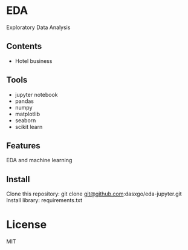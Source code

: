 # **EDA**
Exploratory Data Analysis

## **Contents**

- Hotel business 

## **Tools**

- jupyter notebook 
- pandas 
- numpy
- matplotlib
- seaborn 
- scikit learn

## **Features** 

EDA and machine learning

## **Install**
Clone this repository: git clone git@github.com:dasxgo/eda-jupyter.git
Install library: requirements.txt

# **License**
MIT


